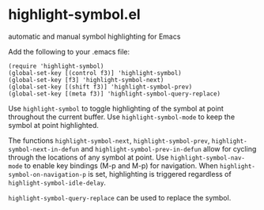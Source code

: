highlight-symbol.el
===================

automatic and manual symbol highlighting for Emacs

Add the following to your .emacs file:

    (require 'highlight-symbol)
    (global-set-key [(control f3)] 'highlight-symbol)
    (global-set-key [f3] 'highlight-symbol-next)
    (global-set-key [(shift f3)] 'highlight-symbol-prev)
    (global-set-key [(meta f3)] 'highlight-symbol-query-replace)

Use `highlight-symbol` to toggle highlighting of the symbol at
point throughout the current buffer.  Use `highlight-symbol-mode` to keep the
symbol at point highlighted.

The functions `highlight-symbol-next`, `highlight-symbol-prev`,
`highlight-symbol-next-in-defun` and `highlight-symbol-prev-in-defun` allow for
cycling through the locations of any symbol at point.  Use
`highlight-symbol-nav-mode` to enable key bindings (<key>M-p</key> and
<key>M-p</key>) for navigation.  When `highlight-symbol-on-navigation-p` is set,
highlighting is triggered regardless of `highlight-symbol-idle-delay`.

`highlight-symbol-query-replace` can be used to replace the symbol.
